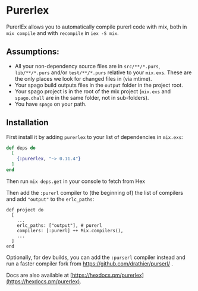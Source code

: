 # Purerlex

PurerlEx allows you to automatically compile purerl code with mix, both in `mix compile` and with `recompile` in `iex -S mix`.

## Assumptions:
- All your non-dependency source files are in `src/**/*.purs`, `lib/**/*.purs` and/or `test/**/*.purs` relative to your `mix.exs`. These are the only places we look for changed files in (via mtime).
- Your spago build outputs files in the `output` folder in the project root.
- Your spago project is in the root of the mix project (`mix.exs` and `spago.dhall` are in the same folder, not in sub-folders).
- You have `spago` on your path.

## Installation

First install it by adding `purerlex` to your list of dependencies in `mix.exs`:

```elixir
def deps do
  [
    {:purerlex, "~> 0.11.4"}
  ]
end
```

Then run `mix deps.get` in your console to fetch from Hex

Then add the `:purerl` compiler to (the beginning of) the list of compilers and add `"output"` to the `erlc_paths`:

    def project do
      [
        ...
        erlc_paths: ["output"], # purerl
        compilers: [:purerl] ++ Mix.compilers(),
        ...
      ]
    end

Optionally, for dev builds, you can add the `:purserl` compiler instead and run a faster compiler fork from https://github.com/drathier/purserl/ .

Docs are also available at [https://hexdocs.pm/purerlex](https://hexdocs.pm/purerlex).

